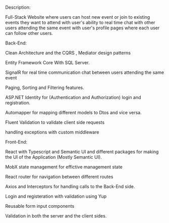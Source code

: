 Description:

  Full-Stack Website where users can host new event or join to existing events they want to attend with user's ability to real time chat with other users
  attending the same event with user's profile pages where each user can follow other users.

Back-End:
  
  Clean Architecture and the CQRS , Mediator design patterns
  
  Entity Framework Core With SQL Server.
  
  SignalR for real time communication chat between users attending the same event
  
  Paging, Sorting and Filtering features.
  
  ASP.NET Identity for (Authentication and Authorization) login and registration.
  
  Automapper for mapping different models to Dtos and vice versa.
  
  Fluent Validation to validate client side requests
  
  handling exceptions with custom middleware

Front-End:
  
  React with Typescript and Semantic UI and different packages for making the UI of the Application (Mostly Semantic UI).
  
  MobX state management for effictive management state
  
  React router for navigation between different routes
  
  Axios and Interceptors for handling calls to the Back-End side.
  
  Login and registeration with validation using Yup
  
  Reusable form input components
  
  Validation in both the server and the client sides.
	
